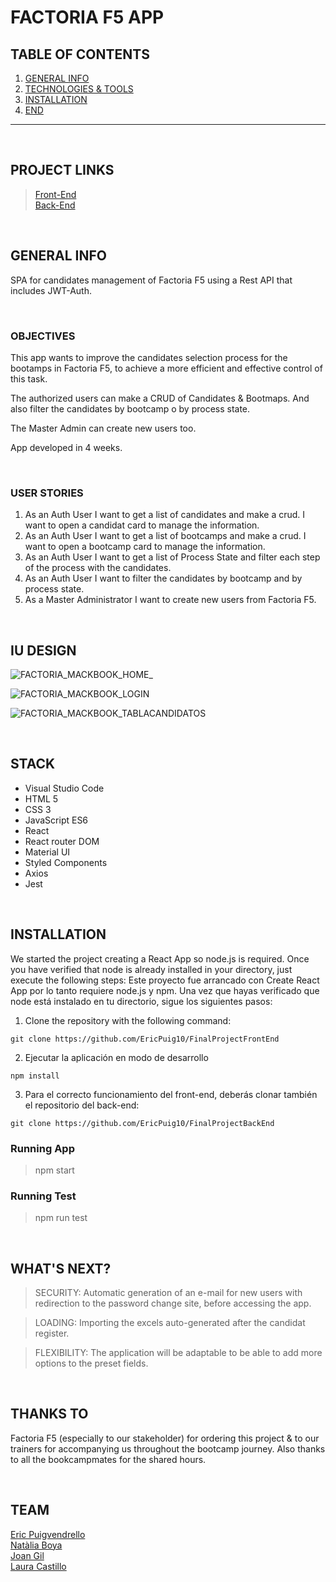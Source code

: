FACTORIA F5 APP
============

## TABLE OF CONTENTS
1. [GENERAL INFO](#GENERAL-INFO)
2. [TECHNOLOGIES & TOOLS](#TECHNOLOGIES-TOOLS)
3. [INSTALLATION](#INSTALLATION_)
4. [END](#NEXT)

***
&nbsp;

## PROJECT LINKS

>[Front-End](https://github.com/EricPuig10/FinalProjectFrontEnd.git)</br>
>[Back-End](https://github.com/EricPuig10/FinalProjectBackEnd.git)

&nbsp;

## GENERAL INFO

SPA for candidates management of Factoria F5 using a Rest API that includes JWT-Auth.

&nbsp;

### OBJECTIVES

This app wants to improve the candidates selection process for the bootamps in Factoria F5, to achieve a more efficient and effective control of this task.

The authorized users can make a CRUD of Candidates & Bootmaps. And also filter the candidates by bootcamp o by process state.

The Master Admin can create new users too.

App developed in 4 weeks.

&nbsp;

### USER STORIES
1. As an Auth User I want to get a list of candidates and make a crud. I want to open a candidat card to manage the information.
2. As an Auth User I want to get a list of bootcamps and make a crud. I want to open a bootcamp card to manage the information.
3. As an Auth User I want to get a list of Process State and filter each step of the process with the candidates.
4. As an Auth User I want to filter the candidates by bootcamp and by process state.
5. As a Master Administrator I want to create new users from Factoria F5.

&nbsp;

## IU DESIGN

![FACTORIA_MACKBOOK_HOME_](https://user-images.githubusercontent.com/102957525/192257975-eefb9c63-2f73-4d35-8471-3765172fa55c.png)

![FACTORIA_MACKBOOK_LOGIN](https://user-images.githubusercontent.com/102957525/192258182-1b84f26b-49c0-4ef6-b961-92eca4d1e839.png)

![FACTORIA_MACKBOOK_TABLACANDIDATOS](https://user-images.githubusercontent.com/102957525/192258216-91746a09-fdbc-4dcc-81f8-99764d432d83.png)

&nbsp;

## STACK
- Visual Studio Code
- HTML 5
- CSS 3
- JavaScript ES6
- React
- React router DOM
- Material UI
- Styled Components
- Axios
- Jest

&nbsp;

## INSTALLATION

We started the project creating a React App so node.js is required. Once you have verified that node is already installed in your directory, just execute the following steps: Este proyecto fue arrancado con Create React App por lo tanto requiere node.js y npm. Una vez que hayas verificado que node está instalado en tu directorio, sigue los siguientes pasos:

1. Clone the repository with the following command:  
```
git clone https://github.com/EricPuig10/FinalProjectFrontEnd
```

2. Ejecutar la aplicación en modo de desarrollo

```
npm install
```

3. Para el correcto funcionamiento del front-end, deberás clonar también el repositorio del back-end:

```
git clone https://github.com/EricPuig10/FinalProjectBackEnd
```

### Running App
>npm start

### Running Test
>npm run test

&nbsp;

## WHAT'S NEXT?
>SECURITY: Automatic generation of an e-mail for new users with redirection to the password change site, before accessing the app.

>LOADING: Importing the excels auto-generated after the candidat register.

>FLEXIBILITY: The application will be adaptable to be able to add more options to the preset fields.


&nbsp;

## THANKS TO
Factoria F5 (especially to our stakeholder) for ordering this project & to our trainers for accompanying us throughout the bootcamp journey.
Also thanks to all the bookcampmates for the shared hours.

&nbsp;

## TEAM

[Eric Puigvendrello ](https://github.com/EricPuig10)<br>
[Natàlia Boya ](https://github.com/nboyaroca)<br>
[Joan Gil ](https://github.com/jilbosch)<br>
[Laura Castillo ](https://github.com/laucasdu)<br>